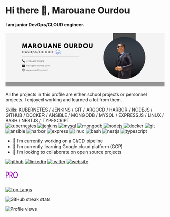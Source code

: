 # Hi there 👋, Marouane Ourdou
#### I am junior DevOps/CLOUD engineer.
![I am junior DevOps/CLOUD engineer.](./banner_mrri.png)

All the projects in this profile are either school projects or personnel projects. I enjoyed working and learned a lot from them.

Skills: KUBERNETES / JENKINS / GIT / ARGOCD / HARBOR / NODEJS / GITHUB / DOCKER / ANSIBLE / MONGODB / MYSQL / EXPRESSJS / LINUX / BASH / NESTJS / TYPESCRIPT <br>
<img src='https://unpkg.com/simple-icons@v7/icons/kubernetes.svg' alt='kubernestes' height='40'>
<img src='https://unpkg.com/simple-icons@v7/icons/jenkins.svg' alt='jenkins' height='40'>
<img src='https://unpkg.com/simple-icons@v7/icons/mysql.svg' alt='mysql' height='40'>
<img src='https://unpkg.com/simple-icons@v7/icons/mongodb.svg' alt='mongodb' height='40'>
<img src='https://cdn.jsdelivr.net/npm/simple-icons@3.0.1/icons/node-dot-js.svg' alt='nodejs' height='40'>
<img src='https://unpkg.com/simple-icons@v7/icons/docker.svg' alt='docker' height='40'>
<img src='https://unpkg.com/simple-icons@v7/icons/git.svg' alt='git' height='40'>
<img src='https://unpkg.com/simple-icons@v7/icons/ansible.svg' alt='ansible' height='40'>
<img src='https://unpkg.com/simple-icons@v7/icons/harbor.svg' alt='harbor' height='40'>
<img src='https://unpkg.com/simple-icons@v7/icons/express.svg' alt='express' height='40'>
<img src='https://unpkg.com/simple-icons@v7/icons/linux.svg' alt='linux' height='40'>
<img src='https://unpkg.com/simple-icons@v7/icons/gnubash.svg' alt='bash' height='40'>
<img src='https://unpkg.com/simple-icons@v7/icons/nestjs.svg' alt='nestjs' height='40'>
<img src='https://unpkg.com/simple-icons@v7/icons/typescript.svg' alt='typescript' height='40'>




- 🔭 I’m currently working on a CI/CD pipeline 
- 🌱 I’m currently learning Google cloud platform (GCP) 
- 👯 I’m looking to collaborate on open source projects 


[<img src='https://cdn.jsdelivr.net/npm/simple-icons@3.0.1/icons/github.svg' alt='github' height='40'>](https://github.com/mar-0ne)  [<img src='https://cdn.jsdelivr.net/npm/simple-icons@3.0.1/icons/linkedin.svg' alt='linkedin' height='40'>](https://www.linkedin.com/in/marouane-ourdou/)  [<img src='https://cdn.jsdelivr.net/npm/simple-icons@3.0.1/icons/twitter.svg' alt='twitter' height='40'>](https://twitter.com/__mar0ne__)  [<img src='https://cdn.jsdelivr.net/npm/simple-icons@3.0.1/icons/icloud.svg' alt='website' height='40'>](http://mar0ne.com)  

<a href='https://github.com/pricing'><img src='https://raw.githubusercontent.com/acervenky/animated-github-badges/master/assets/pro.gif' width='40' height='40'></a> 

[![Top Langs](https://github-readme-stats.vercel.app/api/top-langs/?username=mar-0ne)](https://github.com/anuraghazra/github-readme-stats)

![GitHub streak stats](https://github-readme-streak-stats.herokuapp.com/?user=mar-0ne)  

![Profile views](https://gpvc.arturio.dev/mar-0ne)  
